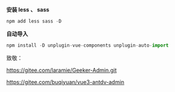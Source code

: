 **安装 less 、 sass**

```js
npm add less sass -D
```

**自动导入**

```js
npm install -D unplugin-vue-components unplugin-auto-import
```

致敬：

[<https://gitee.com/laramie/Geeker-Admin.git>](https://github.com/HalseySpicy/Geeker-Admin.git)

[<https://gitee.com/buqiyuan/vue3-antdv-admin>](https://github.com/buqiyuan/vue3-antdv-admin)
